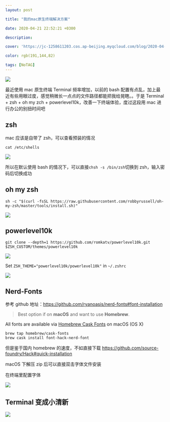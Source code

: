 ```yaml
---
layout: post

title: "我的mac原生终端解决方案"

date: 2020-04-21 22:52:21 +0300

description:  

cover: 'https://jc-1258611203.cos.ap-beijing.myqcloud.com/blog/2020-04-21-%E6%88%AA%E5%B1%8F2020-04-22%E4%B8%8A%E5%8D%8812.17.44.png'

color: rgb(191,144,82)

tags: [NoTAG]
---
```


![](https://jc-1258611203.cos.ap-beijing.myqcloud.com/blog/2020-04-21-%E6%88%AA%E5%B1%8F2020-04-22%E4%B8%8A%E5%8D%8812.17.44.png)

最近使用 mac 原生终端 Terminal 频率增加，以前的 bash 配置有点乱，加上最近有些用眼过度，感觉稍微长一点点的文件路径都能把我给晃瞎。。于是 Terminal + zsh + oh my zch + powerlevel10k，改善一下终端体验，度过这段用 mac 进行办公的别扭时间吧

## zsh

mac 应该是自带了 zsh，可以查看预装的情况

```shell
cat /etc/shells
```

![](https://jc-1258611203.cos.ap-beijing.myqcloud.com/blog/2020-04-21-%E6%88%AA%E5%B1%8F2020-04-21%E4%B8%8B%E5%8D%8810.46.25.png)

所以在默认使用 bash 的情况下，可以直接`chsh -s /bin/zsh`切换到 zsh，输入密码后切换成功



## oh my zsh

```shell
sh -c "$(curl -fsSL https://raw.githubusercontent.com/robbyrussell/oh-my-zsh/master/tools/install.sh)"
```

![](https://jc-1258611203.cos.ap-beijing.myqcloud.com/blog/2020-04-21-%E6%88%AA%E5%B1%8F2020-04-21%E4%B8%8B%E5%8D%8810.44.55.png)

## powerlevel10k

```shell
git clone --depth=1 https://github.com/romkatv/powerlevel10k.git $ZSH_CUSTOM/themes/powerlevel10k
```

![](https://jc-1258611203.cos.ap-beijing.myqcloud.com/blog/2020-04-21-%E6%88%AA%E5%B1%8F2020-04-21%E4%B8%8B%E5%8D%8811.07.53.png)

Set `ZSH_THEME="powerlevel10k/powerlevel10k"` in `~/.zshrc`

![](https://jc-1258611203.cos.ap-beijing.myqcloud.com/blog/2020-04-21-%E6%88%AA%E5%B1%8F2020-04-21%E4%B8%8B%E5%8D%8811.10.56.png)

## Nerd-Fonts 

参考 github 地址：https://github.com/ryanoasis/nerd-fonts#font-installation

> Best option if on **macOS** and want to use **Homebrew**.

All fonts are available via [Homebrew Cask Fonts](https://github.com/Homebrew/homebrew-cask-fonts) on macOS (OS X)

```shell
brew tap homebrew/cask-fonts
brew cask install font-hack-nerd-font
```

但是鉴于国内 homebrew 的速度，不如直接下载 https://github.com/source-foundry/Hack#quick-installation

macOS 下解压 zip 后可以直接双击字体文件安装

在终端里配置字体

![](https://jc-1258611203.cos.ap-beijing.myqcloud.com/blog/2020-04-21-%E6%88%AA%E5%B1%8F2020-04-21%E4%B8%8B%E5%8D%8811.55.21.png)

## Terminal 变成小清新

![](https://jc-1258611203.cos.ap-beijing.myqcloud.com/blog/2020-04-21-%E6%88%AA%E5%B1%8F2020-04-22%E4%B8%8A%E5%8D%8812.12.12.png)

